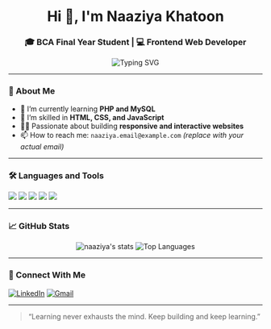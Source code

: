 <h1 align="center">Hi 👋, I'm Naaziya Khatoon</h1>
<h3 align="center">🎓 BCA Final Year Student | 💻 Frontend Web Developer</h3>

<p align="center">
  <img src="https://readme-typing-svg.demolab.com?font=Fira+Code&size=22&pause=1000&center=true&vCenter=true&width=435&lines=Frontend+Web+Developer;Learning+Backend+with+PHP+%26+MySQL" alt="Typing SVG" />
</p>

---

### 💫 About Me
- 🔭 I’m currently learning **PHP and MySQL**
- 🌱 I’m skilled in **HTML, CSS, and JavaScript**
- 👩‍💻 Passionate about building **responsive and interactive websites**
- 📫 How to reach me: `naaziya.email@example.com` *(replace with your actual email)*

---

### 🛠️ Languages and Tools

<p align="left">
  <img src="https://img.shields.io/badge/HTML5-E34F26?style=for-the-badge&logo=html5&logoColor=white"/>
  <img src="https://img.shields.io/badge/CSS3-1572B6?style=for-the-badge&logo=css3&logoColor=white"/>
  <img src="https://img.shields.io/badge/JavaScript-F7DF1E?style=for-the-badge&logo=javascript&logoColor=black"/>
  <img src="https://img.shields.io/badge/PHP-777BB4?style=for-the-badge&logo=php&logoColor=white"/>
  <img src="https://img.shields.io/badge/MySQL-005C84?style=for-the-badge&logo=mysql&logoColor=white"/>
</p>

---

### 📈 GitHub Stats

<p align="center">
  <img src="https://github-readme-stats.vercel.app/api?username=your-github-username&show_icons=true&theme=radical" alt="naaziya's stats" />
  <img src="https://github-readme-stats.vercel.app/api/top-langs/?username=your-github-username&layout=compact&theme=radical" alt="Top Languages" />
</p>

---

### 🔗 Connect With Me

<p align="left">
  <a href="https://www.linkedin.com/in/your-linkedin-id" target="blank"><img align="center" src="https://img.shields.io/badge/-LinkedIn-blue?style=for-the-badge&logo=Linkedin&logoColor=white" alt="LinkedIn" /></a>
  <a href="mailto:naaziya.email@example.com"><img align="center" src="https://img.shields.io/badge/-Gmail-D14836?style=for-the-badge&logo=Gmail&logoColor=white" alt="Gmail" /></a>
</p>

---

> “Learning never exhausts the mind. Keep building and keep learning.”

